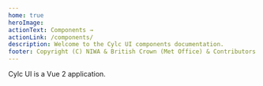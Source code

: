 ```yaml
---
home: true
heroImage:
actionText: Components →
actionLink: /components/
description: Welcome to the Cylc UI components documentation.
footer: Copyright (C) NIWA & British Crown (Met Office) & Contributors.
---
```


Cylc UI is a Vue 2 application.
